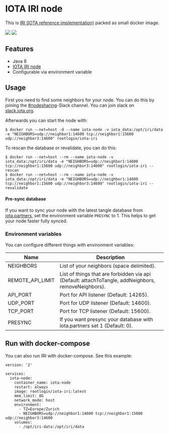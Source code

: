 # IOTA IRI node

This is [IRI (IOTA reference implementation)](https://github.com/iotaledger/iri) packed as small docker image.

[![](https://images.microbadger.com/badges/version/rootlogin/iota-iri.svg)](https://microbadger.com/images/rootlogin/iota-iri "Get your own version badge on microbadger.com") [![](https://images.microbadger.com/badges/image/rootlogin/iota-iri.svg)](https://microbadger.com/images/rootlogin/iota-iri "Get your own image badge on microbadger.com")

## Features
  * Java 8
  * [IOTA IRI node](https://github.com/iotaledger/iri)
  * Configurable via environment variable

## Usage

First you need to find some neighbors for your node. You can do this by joining the [#nodesharing](https://iotatangle.slack.com/messages/C2DBMJHK8)-Slack channel. You can join slack on [slack.iota.org](http://slack.iota.org/).

Afterwards you can start the node with:

```
$ docker run --net=host -d --name iota-node -v iota_data:/opt/iri/data -e "NEIGHBORS=udp://neighbor1:14600 tcp://neighbor1:15600 udp://neighbor3:14600" rootlogin/iota-iri
```

To rescan the database or revalidate, you can do this:

```
$ docker run --net=host --rm --name iota-node -v iota_data:/opt/iri/data -e "NEIGHBORS=udp://neighbor1:14600 tcp://neighbor1:15600 udp://neighbor3:14600" rootlogin/iota-iri --rescan
$ docker run --net=host --rm --name iota-node -v iota_data:/opt/iri/data -e "NEIGHBORS=udp://neighbor1:14600 tcp://neighbor1:15600 udp://neighbor3:14600" rootlogin/iota-iri --revalidate
```

#### Pre-sync database

If you want to sync your node with the latest tangle database from [iota.partners](http://iota.partners), set the environment variable `PRESYNC` to 1. This helps to get your node faster fully synced.

### Environment variables

You can configure different things with environment variables:

| Name             | Description                                                                                         |
| ---------------- | --------------------------------------------------------------------------------------------------- |
| NEIGHBORS        | List of your neighbors (space delimited).                                                           |
| REMOTE_API_LIMIT | List of things that are forbidden via api (Default: attachToTangle, addNeighbors, removeNeighbors). |
| API_PORT         | Port for API listener (Default: 14265).                                                             |
| UDP_PORT         | Port for UDP listener (Default: 14600).                                                             |
| TCP_PORT         | Port for TCP listener (Default: 15600).                                                             |
| PRESYNC          | If you want presync your database with iota.partners set 1 (Default: 0).                            |

## Run with docker-compose

You can also run IRI with docker-compose. See this example:

```
version: '2'

services:
  iota-node:
    container_name: iota-node
    restart: always
    image: rootlogin/iota-iri:latest
    mem_limit: 8G
    network_mode: host
    environment:
      - TZ=Europe/Zurich
      - NEIGHBORS=udp://neighbor1:14600 tcp://neighbor1:15600 udp://neighbor3:14600
    volumes:
      - /opt/iri-data:/opt/iri/data
```

